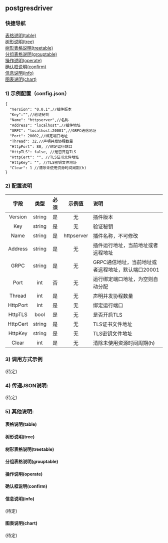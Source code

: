 
## postgresdriver
### 快捷导航
[表格说明(table)](#表格说明)<br>
[树形说明(tree)](#树形说明)<br>
[树形表格说明(treetable)](#树形表格说明)<br>
[分组表格说明(grouptable)](#分组表格说明)<br>
[操作说明(operate)](#操作说明)<br>
[确认框说明(confirm)](#确认框说明)<br>
[信息说明(info)](#信息说明)<br>
[图表说明(chart)](#图表说明)<br>

### 1) 示例配置（config.json）

```
{
  "Version": "0.0.1",//插件版本
  "Key":"",//验证秘钥
  "Name": "httpserver",//名称
  "Address": "localhost",//插件地址
  "GRPC": "localhost:20001",//GRPC通信地址
  "Port": 20002,//绑定端口地址
  "Thread": 32,//声明并发协程数量
  "HttpPort": 80, //绑定运行端口
  "HttpTLS": false, //是否开启TLS
  "HttpCert": "", //TLS证书文件地址
  "HttpKey": "", //TLS密钥文件地址
  "Clear": 1 //清除未使用资源时间周期(h)
}
```

### 2) 配置说明

|字段|类型|必须|示例值|说明|
|:-:|:-:|:-:|:-:|:-|
|Version|string|是|无|插件版本|
|Key|string|是|无|验证秘钥|
|Name|string|是|httpserver|插件名称，不可修改|
|Address|string|是|无|插件运行地址，当前地址或者远程地址|
|GRPC|string|是|无|GRPC通信地址，当前地址或者远程地址，默认端口20001|
|Port|int|否|无|运行绑定端口地址，为空则自动分配|
|Thread|int|是|无|声明并发协程数量|
|HttpPort|int|是|无|绑定运行端口||
|HttpTLS|bool|是|无|是否开启TLS|
|HttpCert|string|是|无|TLS证书文件地址|
|HttpKey|string|是|无|TLS密钥文件地址|
|Clear|int|是|无|清除未使用资源时间周期(h)|

### 3) 调用方式示例

(待定)

### 4) 传递JSON说明:

(待定)

### 5) 其他说明:

#### <div id="表格说明">表格说明(table)</div>
#### <div id="树形说明">树形说明(tree)</div>
#### <div id="树形表格说明">树形表格说明(treetable)</div>
#### <div id="分组表格说明">分组表格说明(grouptable)</div>
#### <div id="操作说明">操作说明(operate)</div>
#### <div id="确认框说明">确认框说明(confirm)</div>
#### <div id="信息说明">信息说明(info)</div>
(待定)
#### <div id="图表说明">图表说明(chart)</div>
(待定)
